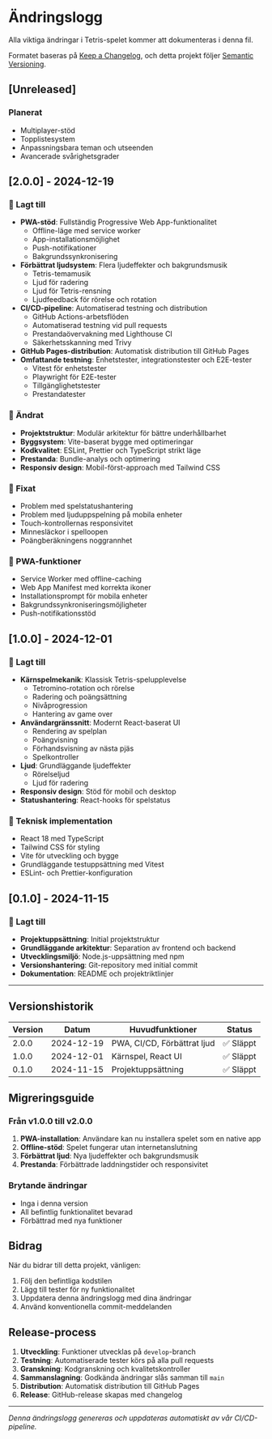 # Ändringslogg

Alla viktiga ändringar i Tetris-spelet kommer att dokumenteras i denna fil.

Formatet baseras på [Keep a Changelog](https://keepachangelog.com/en/1.0.0/),
och detta projekt följer [Semantic Versioning](https://semver.org/spec/v2.0.0.html).

## [Unreleased]

### Planerat
- Multiplayer-stöd
- Topplistesystem
- Anpassningsbara teman och utseenden
- Avancerade svårighetsgrader

## [2.0.0] - 2024-12-19

### 🚀 Lagt till
- **PWA-stöd**: Fullständig Progressive Web App-funktionalitet
  - Offline-läge med service worker
  - App-installationsmöjlighet
  - Push-notifikationer
  - Bakgrundssynkronisering
- **Förbättrat ljudsystem**: Flera ljudeffekter och bakgrundsmusik
  - Tetris-temamusik
  - Ljud för radering
  - Ljud för Tetris-rensning
  - Ljudfeedback för rörelse och rotation
- **CI/CD-pipeline**: Automatiserad testning och distribution
  - GitHub Actions-arbetsflöden
  - Automatiserad testning vid pull requests
  - Prestandaövervakning med Lighthouse CI
  - Säkerhetsskanning med Trivy
- **GitHub Pages-distribution**: Automatisk distribution till GitHub Pages
- **Omfattande testning**: Enhetstester, integrationstester och E2E-tester
  - Vitest för enhetstester
  - Playwright för E2E-tester
  - Tillgänglighetstester
  - Prestandatester

### 🔧 Ändrat
- **Projektstruktur**: Modulär arkitektur för bättre underhållbarhet
- **Byggsystem**: Vite-baserat bygge med optimeringar
- **Kodkvalitet**: ESLint, Prettier och TypeScript strikt läge
- **Prestanda**: Bundle-analys och optimering
- **Responsiv design**: Mobil-först-approach med Tailwind CSS

### 🐛 Fixat
- Problem med spelstatushantering
- Problem med ljuduppspelning på mobila enheter
- Touch-kontrollernas responsivitet
- Minnesläckor i spelloopen
- Poängberäkningens noggrannhet

### 📱 PWA-funktioner
- Service Worker med offline-caching
- Web App Manifest med korrekta ikoner
- Installationsprompt för mobila enheter
- Bakgrundssynkroniseringsmöjligheter
- Push-notifikationsstöd

## [1.0.0] - 2024-12-01

### 🚀 Lagt till
- **Kärnspelmekanik**: Klassisk Tetris-spelupplevelse
  - Tetromino-rotation och rörelse
  - Radering och poängsättning
  - Nivåprogression
  - Hantering av game over
- **Användargränssnitt**: Modernt React-baserat UI
  - Rendering av spelplan
  - Poängvisning
  - Förhandsvisning av nästa pjäs
  - Spelkontroller
- **Ljud**: Grundläggande ljudeffekter
  - Rörelseljud
  - Ljud för radering
- **Responsiv design**: Stöd för mobil och desktop
- **Statushantering**: React-hooks för spelstatus

### 🔧 Teknisk implementation
- React 18 med TypeScript
- Tailwind CSS för styling
- Vite för utveckling och bygge
- Grundläggande testuppsättning med Vitest
- ESLint- och Prettier-konfiguration

## [0.1.0] - 2024-11-15

### 🚀 Lagt till
- **Projektuppsättning**: Initial projektstruktur
- **Grundläggande arkitektur**: Separation av frontend och backend
- **Utvecklingsmiljö**: Node.js-uppsättning med npm
- **Versionshantering**: Git-repository med initial commit
- **Dokumentation**: README och projektriktlinjer

---

## Versionshistorik

| Version | Datum | Huvudfunktioner | Status |
|---------|-------|------------------|---------|
| 2.0.0 | 2024-12-19 | PWA, CI/CD, Förbättrat ljud | ✅ Släppt |
| 1.0.0 | 2024-12-01 | Kärnspel, React UI | ✅ Släppt |
| 0.1.0 | 2024-11-15 | Projektuppsättning | ✅ Släppt |

## Migreringsguide

### Från v1.0.0 till v2.0.0

1. **PWA-installation**: Användare kan nu installera spelet som en native app
2. **Offline-stöd**: Spelet fungerar utan internetanslutning
3. **Förbättrat ljud**: Nya ljudeffekter och bakgrundsmusik
4. **Prestanda**: Förbättrade laddningstider och responsivitet

### Brytande ändringar

- Inga i denna version
- All befintlig funktionalitet bevarad
- Förbättrad med nya funktioner

## Bidrag

När du bidrar till detta projekt, vänligen:

1. Följ den befintliga kodstilen
2. Lägg till tester för ny funktionalitet
3. Uppdatera denna ändringslogg med dina ändringar
4. Använd konventionella commit-meddelanden

## Release-process

1. **Utveckling**: Funktioner utvecklas på `develop`-branch
2. **Testning**: Automatiserade tester körs på alla pull requests
3. **Granskning**: Kodgranskning och kvalitetskontroller
4. **Sammanslagning**: Godkända ändringar slås samman till `main`
5. **Distribution**: Automatisk distribution till GitHub Pages
6. **Release**: GitHub-release skapas med changelog

---

*Denna ändringslogg genereras och uppdateras automatiskt av vår CI/CD-pipeline.*
